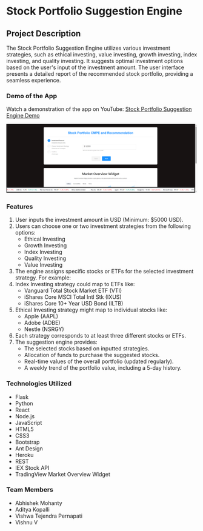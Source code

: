 # Stock Portfolio Suggestion Engine

## Project Description

The Stock Portfolio Suggestion Engine utilizes various investment strategies, such as ethical investing, value investing, growth investing, index investing, and quality investing. It suggests optimal investment options based on the user's input of the investment amount. The user interface presents a detailed report of the recommended stock portfolio, providing a seamless experience.

### Demo of the App

Watch a demonstration of the app on YouTube: [Stock Portfolio Suggestion Engine Demo](https://www.youtube.com/watch?v=iDp8JD8DF80)

![App Demo](https://github.com/KopalliAditya/Stock-Suggestion/blob/master/results-thumbnail.PNG?raw=true)

### Features

1. User inputs the investment amount in USD (Minimum: $5000 USD).
2. Users can choose one or two investment strategies from the following options:
    - Ethical Investing
    - Growth Investing
    - Index Investing
    - Quality Investing
    - Value Investing
3. The engine assigns specific stocks or ETFs for the selected investment strategy. For example:
4. Index Investing strategy could map to ETFs like:
    - Vanguard Total Stock Market ETF (VTI)
    - iShares Core MSCI Total Intl Stk (IXUS)
    - iShares Core 10+ Year USD Bond (ILTB)
5. Ethical Investing strategy might map to individual stocks like:
    - Apple (AAPL)
    - Adobe (ADBE)
    - Nestle (NSRGY)
6. Each strategy corresponds to at least three different stocks or ETFs.
7. The suggestion engine provides:
    - The selected stocks based on inputted strategies.
    - Allocation of funds to purchase the suggested stocks.
    - Real-time values of the overall portfolio (updated regularly).
    - A weekly trend of the portfolio value, including a 5-day history.

### Technologies Utilized

- Flask
- Python
- React
- Node.js
- JavaScript
- HTML5
- CSS3
- Bootstrap
- Ant Design
- Heroku
- REST
- IEX Stock API
- TradingView Market Overview Widget

### Team Members

- Abhishek Mohanty
- Aditya Kopalli
- Vishwa Tejendra Pernapati
- Vishnu V
